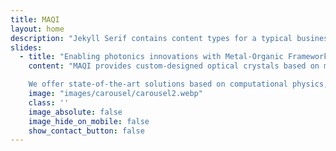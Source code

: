 ```yaml
---
title: MAQI
layout: home
description: "Jekyll Serif contains content types for a typical business website. The theme is fully responsive, blazing fast and artfully illustrated."
slides:
  - title: "Enabling photonics innovations with Metal-Organic Frameworks"
    content: "MAQI provides custom-designed optical crystals based on metal-organic frameworks for a variety of applications in optical industry. \

    We offer state-of-the-art solutions based on computational physics, materials science and optics that will power your photonics applications with competitive advantages across the evolving optical industry landscape."
    image: "images/carousel/carousel2.webp"
    class: ''
    image_absolute: false
    image_hide_on_mobile: false
    show_contact_button: false
---
```

